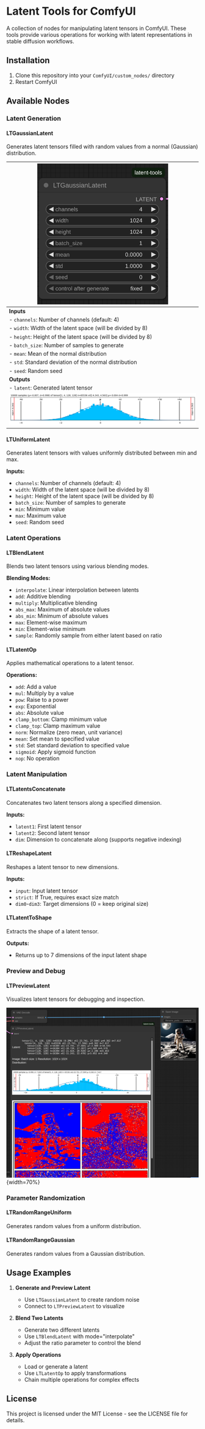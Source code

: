 # Latent Tools for ComfyUI

A collection of nodes for manipulating latent tensors in ComfyUI. These tools provide various operations for working with latent representations in stable diffusion workflows.

## Installation

1. Clone this repository into your `ComfyUI/custom_nodes/` directory
2. Restart ComfyUI

## Available Nodes

### Latent Generation

#### LTGaussianLatent

Generates latent tensors filled with random values from a normal (Gaussian) distribution.

| <img src="assets/GaussianLatent.png" style="max-width:70%"> |
|------------|
| **Inputs** |
| - `channels`: Number of channels (default: 4) |
| - `width`: Width of the latent space (will be divided by 8) |
| - `height`: Height of the latent space (will be divided by 8) |
| - `batch_size`: Number of samples to generate |
| - `mean`: Mean of the normal distribution |
| - `std`: Standard deviation of the normal distribution |
| - `seed`: Random seed |
| **Outputs** |
| - `latent`: Generated latent tensor |
| ![Gaussian Latent Node](assets/GaussianPlot.png) |

#### LTUniformLatent
Generates latent tensors with values uniformly distributed between min and max.

**Inputs:**
- `channels`: Number of channels (default: 4)
- `width`: Width of the latent space (will be divided by 8)
- `height`: Height of the latent space (will be divided by 8)
- `batch_size`: Number of samples to generate
- `min`: Minimum value
- `max`: Maximum value
- `seed`: Random seed

### Latent Operations

#### LTBlendLatent
Blends two latent tensors using various blending modes.

**Blending Modes:**
- `interpolate`: Linear interpolation between latents
- `add`: Additive blending
- `multiply`: Multiplicative blending
- `abs_max`: Maximum of absolute values
- `abs_min`: Minimum of absolute values
- `max`: Element-wise maximum
- `min`: Element-wise minimum
- `sample`: Randomly sample from either latent based on ratio

#### LTLatentOp
Applies mathematical operations to a latent tensor.

**Operations:**
- `add`: Add a value
- `mul`: Multiply by a value
- `pow`: Raise to a power
- `exp`: Exponential
- `abs`: Absolute value
- `clamp_bottom`: Clamp minimum value
- `clamp_top`: Clamp maximum value
- `norm`: Normalize (zero mean, unit variance)
- `mean`: Set mean to specified value
- `std`: Set standard deviation to specified value
- `sigmoid`: Apply sigmoid function
- `nop`: No operation

### Latent Manipulation

#### LTLatentsConcatenate
Concatenates two latent tensors along a specified dimension.

**Inputs:**
- `latent1`: First latent tensor
- `latent2`: Second latent tensor
- `dim`: Dimension to concatenate along (supports negative indexing)

#### LTReshapeLatent
Reshapes a latent tensor to new dimensions.

**Inputs:**
- `input`: Input latent tensor
- `strict`: If True, requires exact size match
- `dim0`-`dim3`: Target dimensions (0 = keep original size)

#### LTLatentToShape
Extracts the shape of a latent tensor.

**Outputs:**
- Returns up to 7 dimensions of the input latent shape

### Preview and Debug

#### LTPreviewLatent
Visualizes latent tensors for debugging and inspection.

![alt text](assets/LTPreviewLatent.png){width=70%}

### Parameter Randomization

#### LTRandomRangeUniform
Generates random values from a uniform distribution.

#### LTRandomRangeGaussian
Generates random values from a Gaussian distribution.

## Usage Examples

1. **Generate and Preview Latent**
   - Use `LTGaussianLatent` to create random noise
   - Connect to `LTPreviewLatent` to visualize

2. **Blend Two Latents**
   - Generate two different latents
   - Use `LTBlendLatent` with mode="interpolate"
   - Adjust the ratio parameter to control the blend

3. **Apply Operations**
   - Load or generate a latent
   - Use `LTLatentOp` to apply transformations
   - Chain multiple operations for complex effects

## License

This project is licensed under the MIT License - see the LICENSE file for details.
